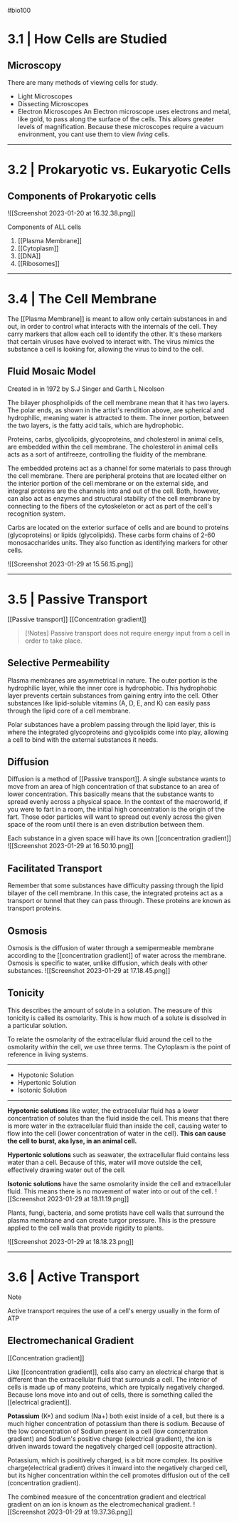  #bio100 

# 3.1 | How Cells are Studied

## Microscopy
There are many methods of viewing cells for study. 
- Light Microscopes
- Dissecting Microscopes 
- Electron Microscopes
An Electron microscope uses electrons and metal, like gold, to pass along the surface of the cells. This allows greater levels of magnification. Because these microscopes require a vacuum environment, you cant use them to view *living* cells.
***
# 3.2 | Prokaryotic vs. Eukaryotic Cells

## Components of Prokaryotic cells

![[Screenshot 2023-01-20 at 16.32.38.png]]

Components of ALL cells
1. [[Plasma Membrane]]
2. [[Cytoplasm]]
3. [[DNA]]
4. [[Ribosomes]]
***
# 3.4 | The Cell Membrane

The [[Plasma Membrane]] is meant to allow only certain substances in and out, in order to control what interacts with the internals of the cell. They carry markers that allow each cell to identify the other. It's these markers that certain viruses have evolved to interact with. The virus mimics the substance a cell is looking for, allowing the virus to bind to the cell. 

## Fluid Mosaic Model
Created in in 1972 by S.J Singer and Garth L Nicolson

The bilayer phospholipids of the cell membrane mean that it has two layers. The polar ends, as shown in the artist's rendition above, are spherical and hydrophilic, meaning water is attracted to them. The inner portion, between the two layers, is the fatty acid tails, which are hydrophobic. 

Proteins, carbs, glycolipids, glycoproteins, and cholesterol in animal cells, are embedded within the cell membrane. The cholesterol in animal cells acts as a sort of antifreeze, controlling the fluidity of the membrane. 

The embedded proteins act as a channel for some materials to pass through the cell membrane. There are peripheral proteins that are located either on the interior portion of the cell membrane or on the external side, and integral proteins are the channels into and out of the cell. Both, however, can also act as enzymes and structural stability of the cell membrane by connecting to the fibers of the cytoskeleton or act as part of the cell's recognition system.

Carbs are located on the exterior surface of cells and are bound to proteins (glycoproteins) or lipids (glycolipids). These carbs form chains of 2-60 monosaccharides units. They also function as identifying markers for other cells.

![[Screenshot 2023-01-29 at 15.56.15.png]]
***
# 3.5 | Passive Transport

[[Passive transport]]
[[Concentration gradient]]

>[!Notes]
>Passive transport does not require energy input from a cell in order to take place.

## Selective Permeability
Plasma membranes are asymmetrical in nature. The outer portion is the hydrophilic layer, while the inner core is hydrophobic. This hydrophobic layer prevents certain substances from gaining entry into the cell. Other substances like lipid-soluble vitamins (A, D, E, and K) can easily pass through the lipid core of a cell membrane. 

Polar substances have a problem passing through the lipid layer, this is where the integrated glycoproteins and glycolipids come into play, allowing a cell to bind with the external substances it needs. 

## Diffusion
Diffusion is a method of [[Passive transport]]. A single substance wants to move from an area of high concentration of that substance to an area of lower concentration. This basically means that the substance wants to spread evenly across a physical space. In the context of the macroworld, if you were to fart in a room, the initial high concentration is the origin of the fart. Those odor particles will want to spread out evenly across the given space of the room until there is an even distribution between them.

Each substance in a given space will have its own [[concentration gradient]]
![[Screenshot 2023-01-29 at 16.50.10.png]]

## Facilitated Transport
Remember that some substances have difficulty passing through the lipid bilayer of the cell membrane. In this case, the integrated proteins act as a transport or tunnel that they can pass through. These proteins are known as transport proteins.

## Osmosis
Osmosis is the diffusion of water through a semipermeable membrane according to the [[concentration gradient]] of water across the membrane. Osmosis is specific to water, unlike diffusion, which deals with other substances. 
![[Screenshot 2023-01-29 at 17.18.45.png]]

## Tonicity
This describes the amount of solute in a solution. The measure of this tonicity is called its osmolarity. This is how much of a solute is dissolved in a particular solution. 

To relate the osmolarity of the extracellular fluid around the cell to the osmolarity *within* the cell, we use three terms. The Cytoplasm is the point of reference in living systems.
***
- Hypotonic Solution
- Hypertonic Solution
- Isotonic Solution
***
**Hypotonic solutions** like water, the extracellular fluid has a lower concentration of solutes than the fluid inside the cell. This means that there is more water in the extracellular fluid than inside the cell, causing water to flow into the cell (lower concentration of water in the cell). **This can cause the cell to burst, aka lyse, in an animal cell.**

**Hypertonic solutions** such as seawater, the extracellular fluid contains less water than a cell. Because of this, water will move outside the cell, effectively drawing water out of the cell.

**Isotonic solutions** have the same osmolarity inside the cell and extracellular fluid. This means there is no movement of water into or out of the cell.
![[Screenshot 2023-01-29 at 18.11.19.png]]

Plants, fungi, bacteria, and some protists have cell walls that surround the plasma membrane and can create turgor pressure. This is the pressure applied to the cell walls that provide rigidity to plants. 

![[Screenshot 2023-01-29 at 18.18.23.png]]
***
# 3.6 | Active Transport

>[!Note]
>Active transport requires the use of a cell's energy usually in the form of ATP

## Electromechanical Gradient
[[Concentration gradient]] 

Like [[concentration gradient]], cells also carry an electrical charge that is different than the extracellular fluid that surrounds a cell. The interior of cells is made up of many proteins, which are typically negatively charged. Because Ions move into and out of cells, there is something called the [[electrical gradient]]. 

**Potassium** (K+) and sodium (Na+) both exist inside of a cell, but there is a much higher concentration of potassium than there is sodium. Because of the low concentration of Sodium present in a cell (low concentration gradient) and Sodium's positive charge (electrical gradient), the ion is driven inwards toward the negatively charged cell (opposite attraction). 


Potassium, which is positively charged, is a bit more complex. Its positive charge(electrical gradient) drives it inward into the negatively charged cell, but its higher concentration within the cell promotes diffusion out of the cell (concentration gradient).

The combined measure of the concentration gradient and electrical gradient on an ion is known as the electromechanical gradient.
![[Screenshot 2023-01-29 at 19.37.36.png]]
